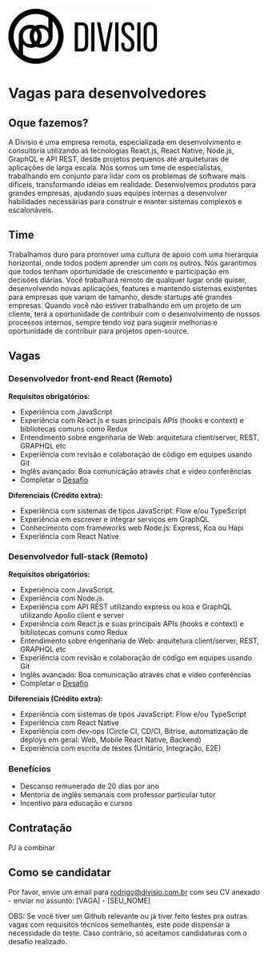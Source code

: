 ![Divisio](./logo.png )

# Vagas para desenvolvedores

## Oque fazemos?
A Divisio é uma empresa remota, especializada em desenvolvimento e consultoria utilizando as tecnologias React.js,
React Native, Node.js, GraphQL e API REST, desde projetos pequenos até arquiteturas de aplicações de larga escala. Nós somos um time de especialistas, trabalhando em conjunto
para lidar com os problemas de software mais difíceis, transformando idéias em realidade. Desenvolvemos produtos para grandes empresas, ajudando suas equipes internas
a desenvolver habilidades necessárias para construir e manter sistemas complexos e escalonáveis.

## Time
Trabalhamos duro para promover uma cultura de apoio com uma hierarquia horizontal, onde todos podem aprender um com os outros.
Nós garantimos que todos tenham oportunidade de crescimento e participação em decisões diárias. Você trabalhará remoto de qualquer lugar onde quiser, desenvolvendo novas aplicações, features e mantendo sistemas existentes para empresas que variam de tamanho, desde startups até grandes empresas. Quando você não estiver trabalhando em um projeto de um cliente, terá a
oportunidade de contribuir com o desenvolvimento de nossos processos internos, sempre tendo voz para sugerir melhorias e oportunidade de contribuir para projetos open-source.

## Vagas

### Desenvolvedor front-end React (Remoto)

**Requisitos obrigatórios:**
- Experiência com JavaScript
- Experiência com React.js e suas principais APIs (hooks e context) e bibliotecas comuns como Redux
- Entendimento sobre engenharia de Web: arquitetura client/server, REST, GRAPHQL etc
- Experiência com revisão e colaboração de código em equipes usando Git
- Inglês avançado: Boa comunicação através chat e video conferências
- Completar o [Desafio](./challenges/frontend.md)

**Diferenciais (Crédito extra):**
- Experiência com sistemas de tipos JavaScript: Flow e/ou TypeScript
- Experiência em escrever e integrar serviços em GraphQL
- Conhecimento com frameworks web Node.js: Express, Koa ou Hapi
- Experiência com React Native

### Desenvolvedor full-stack (Remoto)

**Requisitos obrigatórios:**
- Experiência com JavaScript.
- Experiência com Node.js.
- Experiência com API REST utilizando express ou koa e GraphQL utilizando Apollo client e server
- Experiência com React.js e suas principais APIs (hooks e context) e bibliotecas comuns como Redux
- Entendimento sobre engenharia de Web: arquitetura client/server, REST, GRAPHQL etc
- Experiência com revisão e colaboração de código em equipes usando Git
- Inglês avançado: Boa comunicação através chat e video conferências
- Completar o [Desafio](./challenges/full-stack.md)

**Diferenciais (Crédito extra):**
- Experiência com sistemas de tipos JavaScript: Flow e/ou TypeScript
- Experiência com React Native
- Experiência com dev-ops (Circle CI, CD/CI, Bitrise, automatização de deploys em geral: Web, Mobile React Native, Backend)
- Experiência com escrita de testes (Unitário, Integração, E2E)

### Benefícios
- Descanso remunerado de 20 dias por ano
- Mentoria de inglês semanais com professor particular tutor
- Incentivo para educação e cursos

## Contratação
PJ a combinar

## Como se candidatar
Por favor, envie um email para rodrigo@divisio.com.br com seu CV anexado - enviar no assunto: [VAGA] - [SEU_NOME]

OBS: Se você tiver um Github relevante ou já tiver feito testes pra outras vagas com requisitos técnicos semelhantes, este pode dispensar a necessidade do teste. Caso contrário, só aceitamos candidaturas com o desafio realizado.